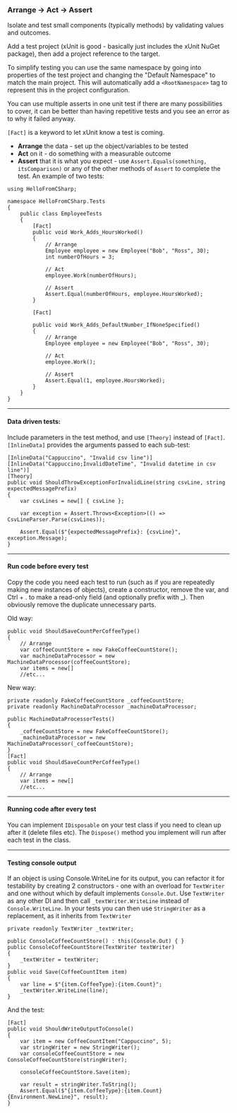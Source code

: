 ### Arrange → Act → Assert

Isolate and test small components (typically methods) by validating values and outcomes.

Add a test project (xUnit is good - basically just includes the xUnit NuGet package), then add a project reference to the target.

To simplify testing you can use the same namespace by going into properties of the test project and changing the "Default Namespace" to match the main project.  This will automatically add a `<RootNamespace>` tag to represent this in the project configuration.

You can use multiple asserts in one unit test if there are many possibilities to cover, it can be better than having repetitive tests and you see an error as to why it failed anyway.

`[Fact]` is a keyword to let xUnit know a test is coming.

- **Arrange** the data - set up the object/variables to be tested
- **Act** on it - do something with a measurable outcome
- **Assert** that it is what you expect - use `Assert.Equals(something, itsComparison)` or any of the other methods of `Assert` to complete the test.  An example of two tests:

```
using HelloFromCSharp;

namespace HelloFromCSharp.Tests
{
    public class EmployeeTests
    {
        [Fact]
        public void Work_Adds_HoursWorked()
        {
            // Arrange
            Employee employee = new Employee("Bob", "Ross", 30);
            int numberOfHours = 3;

            // Act
            employee.Work(numberOfHours);

            // Assert
            Assert.Equal(numberOfHours, employee.HoursWorked);
        }

        [Fact]

        public void Work_Adds_DefaultNumber_IfNoneSpecified()
        {
            // Arrange
            Employee employee = new Employee("Bob", "Ross", 30);

            // Act
            employee.Work();

            // Assert
            Assert.Equal(1, employee.HoursWorked);
        }
    }
}
```

---
#### Data driven tests:

Include parameters in the test method, and use `[Theory]` instead of `[Fact]`.  `[InlineData]` provides the arguments passed to each sub-test:
```
[InlineData("Cappuccino", "Invalid csv line")]
[InlineData("Cappuccino;InvalidDateTime", "Invalid datetime in csv line")]
[Theory]
public void ShouldThrowExceptionForInvalidLine(string csvLine, string expectedMessagePrefix)
{
    var csvLines = new[] { csvLine };
    
    var exception = Assert.Throws<Exception>(() => CsvLineParser.Parse(csvLines));

    Assert.Equal($"{expectedMessagePrefix}: {csvLine}", exception.Message);
}
```
---
#### Run code before every test

Copy the code you need each test to run (such as if you are repeatedly making new instances of objects), create a constructor, remove the var, and Ctrl + . to make a read-only field (and optionally prefix with _).  Then obviously remove the duplicate unnecessary parts.

Old way:
```
public void ShouldSaveCountPerCoffeeType()
{
    // Arrange
    var coffeeCountStore = new FakeCoffeeCountStore();
    var machineDataProcessor = new MachineDataProcessor(coffeeCountStore);
    var items = new[]
    //etc...
```

New way:
```
private readonly FakeCoffeeCountStore _coffeeCountStore;
private readonly MachineDataProcessor _machineDataProcessor;

public MachineDataProcessorTests()
{
    _coffeeCountStore = new FakeCoffeeCountStore();
    _machineDataProcessor = new MachineDataProcessor(_coffeeCountStore);
}
[Fact]
public void ShouldSaveCountPerCoffeeType()
{
    // Arrange
    var items = new[]
    //etc...
```
---
#### Running code after every test

You can implement `IDisposable` on your test class if you need to clean up after it (delete files etc).  The `Dispose()` method you implement will run after each test in the class.

---
#### Testing console output
If an object is using Console.WriteLine for its output, you can refactor it for testability by creating 2 constructors - one with an overload for `TextWriter` and one without which by default implements `Console.Out`.  Use `TextWriter` as any other DI and then call `_textWriter.WriteLine` instead of `Console.WriteLine`.  In your tests you can then use `StringWriter` as a replacement, as it inherits from `TextWriter` 
```
private readonly TextWriter _textWriter;

public ConsoleCoffeeCountStore() : this(Console.Out) { }
public ConsoleCoffeeCountStore(TextWriter textWriter)
{
    _textWriter = textWriter;
}
public void Save(CoffeeCountItem item)
{
    var line = $"{item.CoffeeType}:{item.Count}";
    _textWriter.WriteLine(line);
}
```
And the test:
```
[Fact]
public void ShouldWriteOutputToConsole()
{
    var item = new CoffeeCountItem("Cappuccino", 5);
    var stringWriter = new StringWriter();
    var consoleCoffeeCountStore = new ConsoleCoffeeCountStore(stringWriter);

    consoleCoffeeCountStore.Save(item);

    var result = stringWriter.ToString();
    Assert.Equal($"{item.CoffeeType}:{item.Count}{Environment.NewLine}", result);
}
```